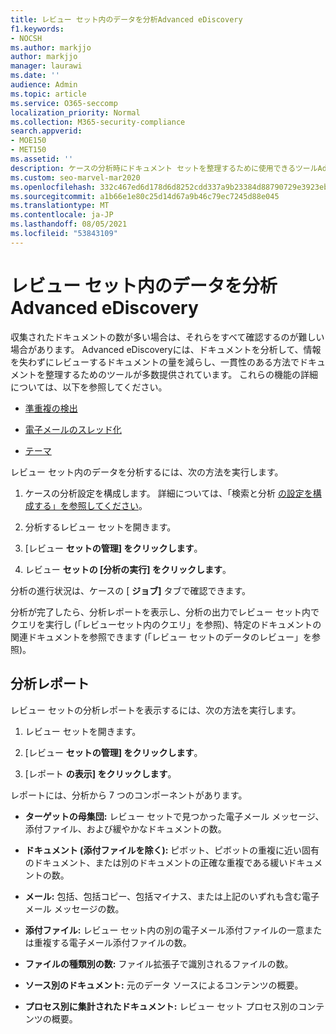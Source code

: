 ```yaml
---
title: レビュー セット内のデータを分析Advanced eDiscovery
f1.keywords:
- NOCSH
ms.author: markjjo
author: markjjo
manager: laurawi
ms.date: ''
audience: Admin
ms.topic: article
ms.service: O365-seccomp
localization_priority: Normal
ms.collection: M365-security-compliance
search.appverid:
- MOE150
- MET150
ms.assetid: ''
description: ケースの分析時にドキュメント セットを整理するために使用できるツールAdvanced eDiscoveryします。
ms.custom: seo-marvel-mar2020
ms.openlocfilehash: 332c467ed6d178d6d8252cdd337a9b23384d88790729e3923eb0cafae981cd82
ms.sourcegitcommit: a1b66e1e80c25d14d67a9b46c79ec7245d88e045
ms.translationtype: MT
ms.contentlocale: ja-JP
ms.lasthandoff: 08/05/2021
ms.locfileid: "53843109"
---
```

# <a name="analyze-data-in-a-review-set-in-advanced-ediscovery"></a>レビュー セット内のデータを分析Advanced eDiscovery

収集されたドキュメントの数が多い場合は、それらをすべて確認するのが難しい場合があります。 Advanced eDiscoveryには、ドキュメントを分析して、情報を失わずにレビューするドキュメントの量を減らし、一貫性のある方法でドキュメントを整理するためのツールが多数提供されています。 これらの機能の詳細については、以下を参照してください。

- [準重複の検出](near-duplicate-detection-in-advanced-ediscovery.md)

- [電子メールのスレッド化](email-threading-in-advanced-ediscovery.md)

- [テーマ](themes-in-advanced-ediscovery.md)

レビュー セット内のデータを分析するには、次の方法を実行します。

1. ケースの分析設定を構成します。 詳細については、「検索と分析 [の設定を構成する」を参照してください](configure-search-and-analytics-settings-in-advanced-ediscovery.md)。

2. 分析するレビュー セットを開きます。

3. [レビュー **セットの管理] をクリックします**。

4. レビュー **セットの [分析の実行] をクリックします**。

分析の進行状況は、ケースの [ **ジョブ]** タブで確認できます。

 分析が完了したら、分析レポートを表示し、分析の出力でレビュー セット内でクエリを実行し (「レビュー[](review-set-search.md)セット内のクエリ」を参照)、特定のドキュメントの関連ドキュメントを[](reviewing-data-in-review-set.md)参照できます (「レビュー セットのデータのレビュー」を参照)。

## <a name="analytics-report"></a>分析レポート

レビュー セットの分析レポートを表示するには、次の方法を実行します。

1. レビュー セットを開きます。

2. [レビュー **セットの管理] をクリックします**。

3. [レポート **の表示] をクリックします**。

レポートには、分析から 7 つのコンポーネントがあります。

- **ターゲットの母集団:** レビュー セットで見つかった電子メール メッセージ、添付ファイル、および緩やかなドキュメントの数。

- **ドキュメント (添付ファイルを除く):** ピボット、ピボットの重複に近い固有のドキュメント、または別のドキュメントの正確な重複である緩いドキュメントの数。

- **メール:** 包括、包括コピー、包括マイナス、または上記のいずれも含む電子メール メッセージの数。

- **添付ファイル:** レビュー セット内の別の電子メール添付ファイルの一意または重複する電子メール添付ファイルの数。

- **ファイルの種類別の数:** ファイル拡張子で識別されるファイルの数。

- **ソース別のドキュメント:** 元のデータ ソースによるコンテンツの概要。

- **プロセス別に集計されたドキュメント:** レビュー セット プロセス別のコンテンツの概要。 
